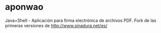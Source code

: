 # aponwao
Java+Shell - Aplicación para firma electrónica de archivos PDF. Fork de las primeras versiones de http://www.sinadura.net/es/
